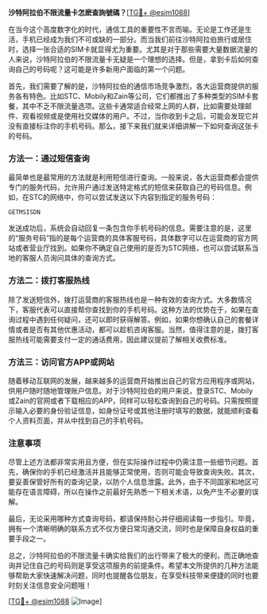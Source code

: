 **沙特阿拉伯不限流量卡怎麽查詢號碼？**[[TG💪+ @esim1088](https://t.me/s/esim1088)]

在当今这个高度数字化的时代，通信工具的重要性不言而喻。无论是工作还是生活，手机已经成为我们不可或缺的一部分。而当我们前往沙特阿拉伯旅行或居住时，选择一张合适的SIM卡就显得尤为重要。尤其是对于那些需要大量数据流量的人来说，沙特阿拉伯的不限流量卡无疑是一个理想的选择。但是，拿到卡后如何查询自己的号码呢？这可能是许多新用户面临的第一个问题。

首先，我们需要了解的是，沙特阿拉伯的通信市场竞争激烈，各大运营商提供的服务各有特色。比如STC、Mobily和Zain等公司，它们都推出了多种类型的SIM卡套餐，其中不乏不限流量选项。这些卡通常适合经常上网的人群，比如需要处理邮件、观看视频或是使用社交媒体的用户。不过，当你收到卡之后，可能会发现它并没有直接标注你的手机号码。那么，接下来我们就来详细讲解一下如何查询这张卡的号码。

### 方法一：通过短信查询

最简单也是最常用的方法就是利用短信进行查询。一般来说，各大运营商都会提供专门的服务代码，允许用户通过发送特定格式的短信来获取自己的号码信息。例如，在STC的网络中，你可以尝试发送以下内容到指定的服务号码：

```
GETMSISDN
```

发送成功后，系统会自动回复一条包含你手机号码的信息。需要注意的是，这里的“服务号码”指的是每个运营商的具体客服号码，具体数字可以在运营商的官方网站或者营业厅找到。如果你不确定自己使用的是否为STC网络，也可以尝试联系当地的客服人员询问具体的查询方式。

### 方法二：拨打客服热线

除了发送短信外，拨打运营商的客服热线也是一种有效的查询方式。大多数情况下，客服代表可以直接帮你查找到你的手机号码。这种方法的优势在于，如果在查询过程中遇到任何疑问，还可以即时获得解答。例如，如果你想确认自己的套餐详情或者是否有其他优惠活动，都可以趁机咨询客服。当然，值得注意的是，拨打客服热线可能需要支付一定的通话费用，因此建议提前了解相关收费标准。

### 方法三：访问官方APP或网站

随着移动互联网的发展，越来越多的运营商开始推出自己的官方应用程序或网站，供用户随时随地管理账户信息。对于沙特阿拉伯的用户来说，登录STC、Mobily或Zain的官网或者下载相应的APP，同样可以轻松查询到自己的号码。只需按照提示输入必要的身份验证信息，如身份证号或其他注册时填写的数据，就能顺利查看个人资料页面，并从中找到自己的手机号码。

### 注意事项

尽管上述方法都非常实用且方便，但在实际操作过程中仍需注意一些细节问题。首先，确保你的手机已经激活并且能够正常使用，否则可能会导致查询失败。其次，要妥善保管好所有的查询记录，以防个人信息泄露。此外，由于不同国家和地区可能存在语言障碍，所以在操作之前最好先熟悉一下相关术语，以免产生不必要的误解。

最后，无论采用哪种方式查询号码，都请保持耐心并仔细阅读每一步指引。毕竟，拥有一个清晰明确的联系方式不仅方便日常沟通交流，同时也是保障自身权益的重要手段之一。

总之，沙特阿拉伯的不限流量卡确实给我们的出行带来了极大的便利，而正确地查询并记住自己的号码则是享受这项服务的前提条件。希望本文所提供的几种方法能够帮助大家快速解决问题，同时也提醒各位朋友，在享受科技带来便捷的同时也要时刻关注信息安全问题哦！

[[TG💪+ @esim1088](https://t.me/s/esim1088) ![Image](https://i.postimg.cc/4NQfJmqS/Snipaste-2025-05-13-00-14-12.png)]